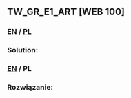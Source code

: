 ## TW_GR_E1_ART [WEB 100]

>

### EN / [PL](#rozwiązanie)

### Solution:

### [EN](#solution) / PL

### Rozwiązanie:

